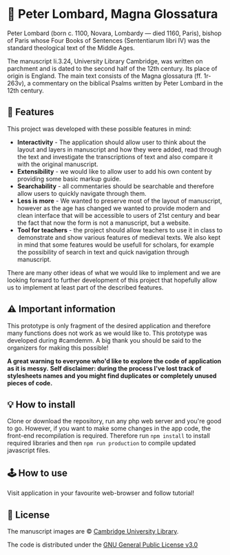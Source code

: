 # 🧙 Peter Lombard, Magna Glossatura

Peter Lombard (born c. 1100, Novara, Lombardy — died 1160, Paris), bishop of Paris whose Four Books of Sentences (Sententiarum libri IV) was the standard theological text of the Middle Ages.

The manuscript Ii.3.24, University Library Cambridge, was written on parchment and is dated to the second half of the 12th century. Its place of origin is England. The main text consists of the Magna glossatura (ff. 1r-263v), a commentary on the biblical Psalms written by Peter Lombard in the 12th century.

## 🎁 Features

This project was developed with these possible features in mind:
* **Interactivity** - The application should allow user to think about the layout and layers in manuscript and how they were added, read through the text and investigate the transcriptions of text and also compare it with the original manuscript.
* **Extensibility** - we would like to allow user to add his own content by providing some basic markup guide.
* **Searchability** - all commentaries should be searchable and therefore allow users to quickly navigate through them.
* **Less is more** - We wanted to preserve most of the layout of manuscript, however as the age has changed we wanted to provide modern and clean interface that will be accessible to users of 21st century and bear the fact that now the form is not a manuscript, but a website.
* **Tool for teachers** - the project should allow teachers to use it in class to demonstrate and show various features of medieval texts. We also kept in mind that some features would be usefull for scholars, for example the possibility of search in text and quick navigation through manuscript.

There are many other ideas of what we would like to implement and we are looking forward to further development of this project that hopefully allow us to implement at least part of the described features.

## ⚠️ Important information

This prototype is only fragment of the desired application and therefore many functions does not work as we would like to. This prototype was developed during #camdemm. A big thank you should be said to the organizers for making this possible!

**A great warning to everyone who'd like to explore the code of application as it is messy.**
**Self disclaimer: during the process I've lost track of stylesheets names and you might find duplicates or completely unused pieces of code.**

## 💡 How to install

Clone or download the repository, run any php web server and you're good to go. However, if you want to make some changes in the app code, the front-end recompilation is required. Therefore run `npm install` to install required libraries and then `npm run production` to compile  updated javascript files.

## 🕹️ How to use

Visit application in your favourite web-browser and follow tutorial!

## 📄 License
The manuscript images are © [Cambridge University Library](http://www.lib.cam.ac.uk/).

The code is distributed under the [GNU General Public License v3.0](license.md)
